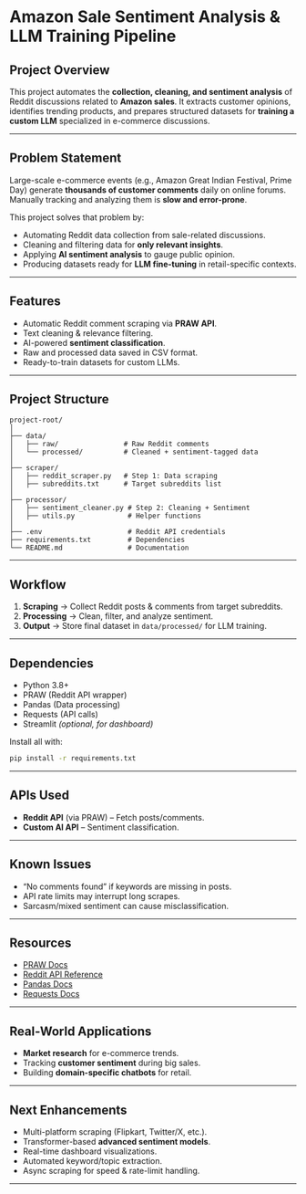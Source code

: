 # Amazon Sale Sentiment Analysis & LLM Training Pipeline

## Project Overview

This project automates the **collection, cleaning, and sentiment analysis** of Reddit discussions related to **Amazon sales**.
It extracts customer opinions, identifies trending products, and prepares structured datasets for **training a custom LLM** specialized in e-commerce discussions.

---

## Problem Statement

Large-scale e-commerce events (e.g., Amazon Great Indian Festival, Prime Day) generate **thousands of customer comments** daily on online forums.
Manually tracking and analyzing them is **slow and error-prone**.

This project solves that problem by:

* Automating Reddit data collection from sale-related discussions.
* Cleaning and filtering data for **only relevant insights**.
* Applying **AI sentiment analysis** to gauge public opinion.
* Producing datasets ready for **LLM fine-tuning** in retail-specific contexts.

---

## Features

* Automatic Reddit comment scraping via **PRAW API**.
* Text cleaning & relevance filtering.
* AI-powered **sentiment classification**.
* Raw and processed data saved in CSV format.
* Ready-to-train datasets for custom LLMs.

---

## Project Structure

```
project-root/
│
├── data/
│   ├── raw/                # Raw Reddit comments
│   └── processed/          # Cleaned + sentiment-tagged data
│
├── scraper/
│   ├── reddit_scraper.py   # Step 1: Data scraping
│   ├── subreddits.txt      # Target subreddits list
│
├── processor/
│   ├── sentiment_cleaner.py # Step 2: Cleaning + Sentiment
│   ├── utils.py             # Helper functions
│
├── .env                     # Reddit API credentials
├── requirements.txt         # Dependencies
└── README.md                # Documentation
```

---

## Workflow

1. **Scraping** → Collect Reddit posts & comments from target subreddits.
2. **Processing** → Clean, filter, and analyze sentiment.
3. **Output** → Store final dataset in `data/processed/` for LLM training.

---

## Dependencies

* Python 3.8+
* PRAW (Reddit API wrapper)
* Pandas (Data processing)
* Requests (API calls)
* Streamlit *(optional, for dashboard)*

Install all with:

```bash
pip install -r requirements.txt
```

---

## APIs Used

* **Reddit API** (via PRAW) – Fetch posts/comments.
* **Custom AI API** – Sentiment classification.
---

## Known Issues

* “No comments found” if keywords are missing in posts.
* API rate limits may interrupt long scrapes.
* Sarcasm/mixed sentiment can cause misclassification.
---

## Resources

* [PRAW Docs](https://praw.readthedocs.io/)
* [Reddit API Reference](https://www.reddit.com/dev/api/)
* [Pandas Docs](https://pandas.pydata.org/)
* [Requests Docs](https://requests.readthedocs.io/)

---

## Real-World Applications

* **Market research** for e-commerce trends.
* Tracking **customer sentiment** during big sales.
* Building **domain-specific chatbots** for retail.

---

## Next Enhancements

* Multi-platform scraping (Flipkart, Twitter/X, etc.).
* Transformer-based **advanced sentiment models**.
* Real-time dashboard visualizations.
* Automated keyword/topic extraction.
* Async scraping for speed & rate-limit handling.

---
